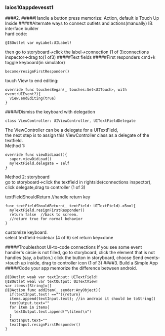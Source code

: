 ### laios10appdevesst1
####2.
#####Handle a button press
memorize: Action, default is Touch Up Inside
#####Alternate ways to connect outlets and actions(manually)
IB: interface builder  
hard code:
```
@IBOutlet var myLabel:UILabel!
```
then go to storyboard->click the label->connection (1 of 3)connections inspector->drag to(1 of3)
#####Text fields
#####First responders
cmd+k toggle keyboard(in simulator)
```
become/resignFirstResponder()
```
touch View to end editing:
```
override func touchesBegan(_ touches:Set<UITouch>, with event:UIEvent?){
  view.endEditing(true)
}
```
#####Dismiss the keyboard with delegation
```
class ViewController: UIViewController, UITextFieldDelegate
```
The ViewController can be a delegate for a UITextField,  
the next step is to assign this ViewController class as a delegate of the textfield.  
Method 1:
```
override func viewDidLoad(){
  super.viewDidLoad()
  myTextField.delegate = self
}
```
Method 2: storyboard  
go to storyboard->click the textfield in rightside(connections inspector), click delegate,drag to controller (1 of 3)  

textFieldShouldReturn //handle return key
```
func textFieldShouldReturn(_ textField: UITextField)->Bool{
  myTextField.resignFirstResponder()
  return false  //back to screen.
  //return true for normal behavior
}
```
customize keyboard.  
select textfield->sidebar (4 of 6) set return key=done

#####Troubleshoot UI-to-code connections
If you see some event handler's circie is not filled, go to storyboard, click the element that is not handles (say, a button.) click the button in storyboard, choose Send events->touch up inside, drag to controller icon (1 of 3)
####3. Build a Simple App
#####Code your app
memorize the difference between android.
```
@IBOutlet weak var textInput: UITextField!
@IBOutlet weal var textOutput: UITextView!
var items:[String]=[]
@IBAction func addItem(_ sender:AnyObject){
  if(textInput.text! ==""){return}
  items.append(textInput.text); //in android it should be toString()
  textOutput.text=""
  for item in items{
    textOutput.text.append("\(item)\n")
  }
  textInput.text=""
  textInput.resignFirstResponder()
}
```
